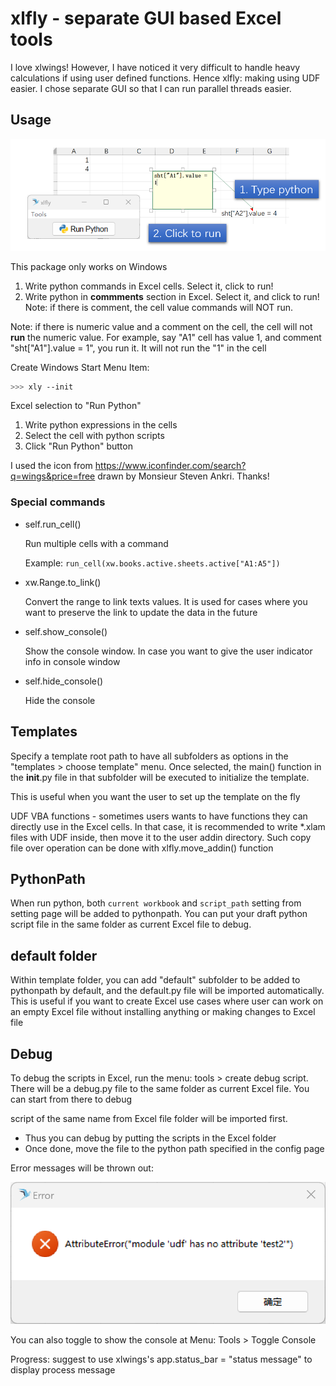# xlfly - separate GUI based Excel tools

I love xlwings! However, I have noticed it very difficult to handle heavy calculations if using user defined functions. Hence xlfly: making using UDF easier. I chose separate GUI so that I can run parallel threads easier. 

## Usage

![usage demo](doc/usage_demo.png)

This package only works on Windows

1. Write python commands in Excel cells. Select it, click to run!
2. Write python in **commments** section in Excel. Select it, and click to run! Note: if there is comment, the cell value commands will NOT run.

Note: if there is numeric value and a comment on the cell, the cell will not **run** the numeric value. For example, say "A1" cell has value 1, and comment "sht["A1"].value = 1", you run it. It will not run the "1" in the cell

Create Windows Start Menu Item:

```bash
>>> xly --init
```


Excel selection to "Run Python"
1. Write python expressions in the cells
2. Select the cell with python scripts
3. Click "Run Python" button


I used the icon from https://www.iconfinder.com/search?q=wings&price=free drawn by Monsieur Steven Ankri. Thanks!

### Special commands

* self.run_cell()

    Run multiple cells with a command

    Example:
    `run_cell(xw.books.active.sheets.active["A1:A5"])`

* xw.Range.to_link()

    Convert the range to link texts values. It is used for cases where you want to preserve the link to update the data in the future

* self.show_console()

    Show the console window. In case you want to give the user indicator info in console window

* self.hide_console()

    Hide the console 

## Templates

Specify a template root path to have all subfolders as options in the "templates > choose template" menu. Once selected, the main() function in the __init__.py file in that subfolder will be executed to initialize the template.

This is useful when you want the user to set up the template on the fly

UDF VBA functions - sometimes users wants to have functions they can directly use in the Excel cells. In that case, it is recommended to write *.xlam files with UDF inside, then move it to the user addin directory. Such copy file over operation can be done with xlfly.move_addin() function

## PythonPath

When run python, both `current workbook` and `script_path` setting from setting page will be added to pythonpath. You can put your draft python script file in the same folder as current Excel file to debug.


## default folder

Within template folder, you can add "default" subfolder to be added to pythonpath by default, and the default.py file will be imported automatically. This is useful if you want to create Excel use cases where user can work on an empty Excel file without installing anything or making changes to Excel file

## Debug

To debug the scripts in Excel, run the menu: tools > create debug script. There will be a debug.py file to the same folder as current Excel file. You can start from there to debug

script of the same name from Excel file folder will be imported first. 

- Thus you can debug by putting the scripts in the Excel folder
- Once done, move the file to the python path specified in the config page


Error messages will be thrown out:

![error message](doc/error_msg.png)

You can also toggle to show the console at Menu: Tools > Toggle Console

Progress: suggest to use xlwings's app.status_bar = "status message" to display process message